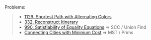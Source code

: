 Problems:

> - [1129. Shortest Path with Alternating Colors](https://leetcode.com/problems/shortest-path-with-alternating-colors/description/)
> - [332. Reconstruct Itinerary](https://leetcode.com/problems/reconstruct-itinerary/description/)
> - [990. Satisfiability of Equality Equations](https://leetcode.com/problems/satisfiability-of-equality-equations/) => SCC / Union Find
> - [Connecting Cities with Minimum Cost](https://leetcode.com/problems/connecting-cities-with-minimum-cost/) => MST / Prims
